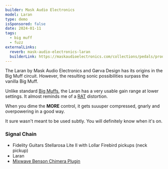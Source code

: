 ```yaml
---
builder: Mask Audio Electronics
model: Laran
type: demo
isSponsored: false
date: 2024-01-11
tags:
  - big muff
  - fuzz
externalLinks:
  reverb: mask-audio-electronics-laran
  builderLink: https://maskaudioelectronics.com/collections/pedals/products/laran-diy-kit-1
---
```


The Laran by Mask Audio Electronics and Gørva Design has its origins in the Big Muff circuit. However, the resulting sonic possibilities surpass the vanilla Big Muff.

Unlike standard [Big Muffs](/demos/ehx-big-muff-nyc), the Laran has a very usable gain range at lower settings. It almost reminds me of a [RAT](/demos/proco-vintage-rat-1987) distortion.

When you dime the **MORE** control, it gets suuuper compressed, gnarly and overpowering in a good way.

It sure wasn't meant to be used subtly. You will definitely know when it's on.

### Signal Chain

- Fidelity Guitars Stellarosa Lite II with Lollar Firebird pickups (neck pickup)
- Laran
- [Mixwave Benson Chimera Plugin](https://www.mixwave.net/products/benson-chimera)
